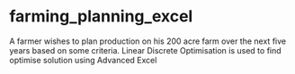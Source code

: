 # farming_planning_excel
A farmer wishes to plan production on his 200 acre farm over the next five years based on some criteria. Linear Discrete Optimisation is used to find optimise solution using Advanced Excel
